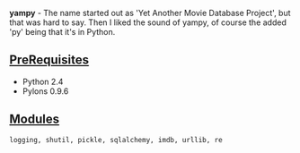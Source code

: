 **yampy** - The name started out as 'Yet Another Movie Database Project', but that was hard to say. Then I liked the sound of yampy, of course the added 'py' being that it's in Python.

## [PreRequisites](PreRequisites.md) ##
  * Python 2.4
  * Pylons 0.9.6

## [Modules](Modules.md) ##
```
logging, shutil, pickle, sqlalchemy, imdb, urllib, re
```